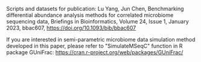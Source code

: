 Scripts and datasets for publication: Lu Yang, Jun Chen, Benchmarking differential abundance analysis methods for correlated microbiome sequencing data, Briefings in Bioinformatics, Volume 24, Issue 1, January 2023, bbac607, https://doi.org/10.1093/bib/bbac607

If you are interested in semi-parametric microbiome data simulation method developed in this paper, please refer to "SimulateMSeqC" function in R package GUniFrac: https://cran.r-project.org/web/packages/GUniFrac/
